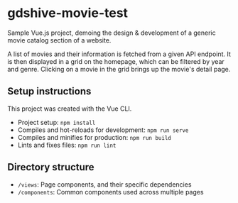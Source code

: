 # gdshive-movie-test
Sample Vue.js project, demoing the design & development of a generic movie catalog section of a website. 

A list of movies and their information is fetched from a given API endpoint. It is then displayed in a grid on the homepage, which can be filtered by year and genre. Clicking on a movie in the grid brings up the movie's detail page.


## Setup instructions
This project was created with the Vue CLI.
+ Project setup: `npm install`
+ Compiles and hot-reloads for development: `npm run serve`
+ Compiles and minifies for production: `npm run build`
+ Lints and fixes files: `npm run lint`

## Directory structure
+ `/views`: Page components, and their specific dependencies
+ `/components`: Common components used across multiple pages